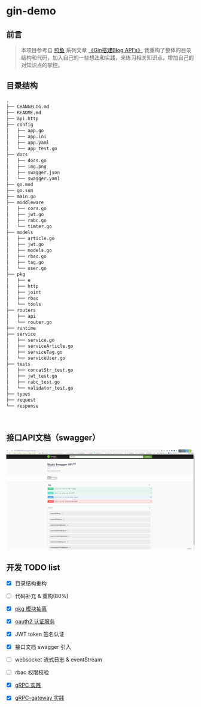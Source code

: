 # gin-demo

## 前言
> 本项目参考自 [煎鱼](https://github.com/eddycjy) 系列文章 [《Gin搭建Blog API's》](https://eddycjy.com/posts/go/gin/2018-02-11-api-01)
> 我重构了整体的目录结构和代码，加入自己的一些想法和实践，来练习相关知识点，增加自己的对知识点的掌控。


## 目录结构

```shell
.
├── CHANGELOG.md
├── README.md
├── api.http
├── config
│   ├── app.go
│   ├── app.ini
│   ├── app.yaml
│   └── app_test.go
├── docs
│   ├── docs.go
│   ├── img.png
│   ├── swagger.json
│   └── swagger.yaml
├── go.mod
├── go.sum
├── main.go
├── middleware
│   ├── cors.go
│   ├── jwt.go
│   ├── rabc.go
│   └── timter.go
├── models
│   ├── article.go
│   ├── jwt.go
│   ├── models.go
│   ├── rbac.go
│   ├── tag.go
│   └── user.go
├── pkg
│   ├── e
│   ├── http
│   ├── joint
│   ├── rbac
│   └── tools
├── routers
│   ├── api
│   └── router.go
├── runtime
├── service
│   ├── service.go
│   ├── serviceArticle.go
│   ├── serviceTag.go
│   └── serviceUser.go
├── tests
│   ├── concatStr_test.go
│   ├── jwt_test.go
│   ├── rabc_test.go
│   └── validator_test.go
├── types
├── request
└── response



```

## 接口API文档（swagger）
![img.png](docs/img.png)


## 开发 TODO list

- [x] 目录结构重构

- [ ] 代码补充 & 重构(80%)
- [x] [pkg 模块抽离](https://github.com/luenci)
- [x] [oauth2 认证服务](https://github.com/Lucareful/oauth2-server)
- [x] JWT token 签名认证
- [x] 接口文档 swagger 引入
- [ ] websocket 流式日志 & eventStream
- [ ] rbac 权限校验
- [x] [gRPC 实践](https://github.com/Lucareful/grpc-demo)
- [x] [gRPC-gateway 实践](https://github.com/Lucareful/grpc-getway-demo)
